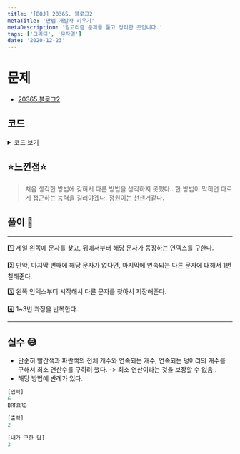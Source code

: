 ```yaml
---
title: '[BOJ] 20365. 블로그2'
metaTitle: '만렙 개발자 키우기'
metaDescription: '알고리즘 문제를 풀고 정리한 곳입니다.'
tags: ['그리디', '문자열']
date: '2020-12-23'
---
```


# 문제

- [20365.블로그2](https://www.acmicpc.net/problem/20365)

## 코드

<details><summary> 코드 보기 </summary>

```c
#include <iostream>
#include <queue>
#include <stack>
#include <vector>
#include <list>
#include <functional>
#include <algorithm>
#include <string>
#include <map>
#include <set>
#include <bitset>
#include <unordered_map>
#include <unordered_set>
#include <cstring>
#include <cmath>
#include <cstdio>
#define FASTIO ios_base::sync_with_stdio(false); cin.tie(NULL); cout.tie(NULL);
#define ll long long
#define pii pair<int, int>
#define pll pair<ll, ll>
#define INF 987654321
#define endl '\n'
#define vec vector<int>
#define vec2 vector<vector<int>>
#define FOR(i, n) for(int i=0; i<n; ++i)

using namespace std;

int n;
string line;
// 초기화
void init()
{
	FASTIO
		cin >> n;
	cin >> line;
}

void calc()
{
	int ans = 0;
	int left = line[0], left_idx = 0;
	// 시작점과 끝점이 다르다면 끝 부분을 칠해줌.
	if (left != line.back()) ans = 1;
	for (int i = line.size() - 1; i >= 0 && i >= left_idx; --i)
	{
		if (line[i] == left)
		{
			ans += 1;
			left = (left == 'B' ? 'R' : 'B');
			left_idx = line.find(left, left_idx);
		}
	}
	cout << ans << endl;
}
int main()
{
	init();
	calc();
}
```

</details>

## ⭐️느낀점⭐️

> 처음 생각한 방법에 갖혀서 다른 방법을 생각하지 못했다.. 한 방법이 막히면 다르게 접근하는 능력을 길러야겠다.
> 정원이는 천잰거같다.

## 풀이 📣

<hr/>

1️⃣ 제일 왼쪽에 문자를 찾고, 뒤에서부터 해당 문자가 등장하는 인덱스를 구한다.

2️⃣ 만약, 마지막 번째에 해당 문자가 없다면, 마지막에 연속되는 다른 문자에 대해서 1번 칠해준다.

3️⃣ 왼쪽 인덱스부터 시작해서 다른 문자를 찾아서 저장해준다.

4️⃣ 1~3번 과정을 반복한다.

<hr/>

## 실수 😅

- 단순히 빨간색과 파란색의 전체 개수와 연속되는 개수, 연속되는 덩어리의 개수를 구해서 최소 연산수를 구하려 했다. -> 최소 연산이라는 것을 보장할 수 없음..
- 해당 방법에 반례가 있다.

```javascript
[입력]
6
BRRRRB

[출력]
2

[내가 구한 답]
3
```
